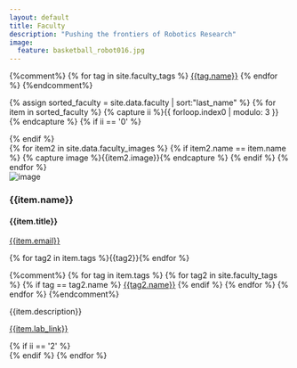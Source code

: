 ```yaml
---
layout: default
title: Faculty
description: "Pushing the frontiers of Robotics Research"
image:
  feature: basketball_robot016.jpg
---
```

<div class="container">
{%comment%}
{% for tag in site.faculty_tags %}
  <a href="{{tag.link}}"><span class="badge">{{tag.name}}</span></a>
{% endfor %}
{%endcomment%}

{% assign sorted_faculty = site.data.faculty | sort:"last_name" %}
{% for item in sorted_faculty %}
  {% capture ii %}{{ forloop.index0 | modulo: 3 }}{% endcapture %}
  {% if ii == '0' %}
  <div class="row">
  {% endif %}
  <div class="col-sm-4">
      {% for item2 in site.data.faculty_images %}
      {% if item2.name == item.name %}
      {% capture image %}{{item2.image}}{% endcapture %}     
      {% endif %}
      {% endfor %}
  <div class="thumbnail">
    <img class="img-responsive" src="{{site.base_path}}/assets/headshots/{{image}}" alt="image">
    <div class="caption">
      <h3>{{item.name}}</h3>
      <h4>{{item.title}}</h4>
      <p><a href="email:{{item.email}}">{{item.email}}</a></p>
      <p>{% for tag2 in item.tags %}<span class="badge">{{tag2}}</span>{% endfor %}</p>
      <p>
        {%comment%}
          {% for tag in item.tags %}
            {% for tag2 in site.faculty_tags %}
              {% if tag == tag2.name %}
              <a href="{{tag2.link}}"><span class="badge">{{tag2.name}}</span></a>
              {% endif %}
            {% endfor %}
        {% endfor %}
        {%endcomment%}
      </p>
      <p>{{item.description}}</p>
      <p><a href="{{item.lab_link}}" title="{{item.lab_link}}" target="_blank">{{item.lab_link}} <i class="fa fa-external-link"></i></a></p>
    </div>
  </div>
  </div>
  {% if ii == '2' %}
  </div>
  {% endif %}
{% endfor %}
</div>
